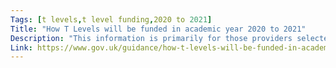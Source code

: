 ```yaml
---
Tags: [t levels,t level funding,2020 to 2021]
Title: "How T Levels will be funded in academic year 2020 to 2021"
Description: "This information is primarily for those providers selected to deliver T Levels in academic year 2020 to 2021."
Link: https://www.gov.uk/guidance/how-t-levels-will-be-funded-in-academic-year-2020-to-2021
---
```


